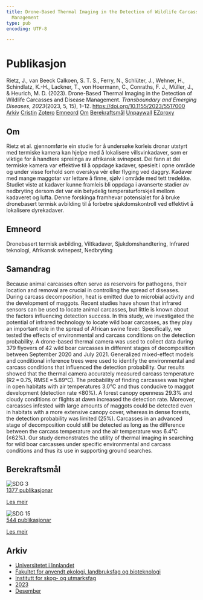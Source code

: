 ```yaml
---
title: Drone-Based Thermal Imaging in the Detection of Wildlife Carcasses and Disease
  Management
type: pub
encoding: UTF-8

---
```

<h1>Publikasjon</h1>
<article id="csl-bib-container-BIBXITGS" class="csl-bib-container">
  <div class="csl-bib-body"> <div class="csl-entry">Rietz, J., van Beeck Calkoen, S. T. S., Ferry, N., Schlüter, J., Wehner, H., Schindlatz, K.-H., Lackner, T., von Hoermann, C., Conraths, F. J., Müller, J., &#38; Heurich, M. D. (2023). Drone-Based Thermal Imaging in the Detection of Wildlife Carcasses and Disease Management. <i>Transboundary and Emerging Diseases</i>, <i>2023</i>(2023, 5, 15), 1–12. <a href="https://doi.org/10.1155/2023/5517000">https://doi.org/10.1155/2023/5517000</a></div> </div>
  <div class="csl-bib-buttons">
    <a href="#taxonomy-article-BIBXITGS" alt="archive" class="csl-bib-button">Arkiv</a>
    <a href="https://app.cristin.no/results/show.jsf?id=2215966" alt="Cristin" class="csl-bib-button">Cristin</a>
    <a href="http://zotero.org/groups/5881554/items/BIBXITGS" alt="Zotero" class="csl-bib-button">Zotero</a>
    <a href="#keywords-article-BIBXITGS" alt="keywords" class="csl-bib-button">Emneord</a>
    <a href="#about-article-BIBXITGS" alt="about_pub" class="csl-bib-button">Om</a>
    <a href="#sdg-article-BIBXITGS" alt="sdg" class="csl-bib-button">Berekraftsmål</a>
    <a href="https://downloads.hindawi.com/journals/tbed/2023/5517000.pdf" alt="Unpaywall" class="csl-bib-button">Unpaywall</a>
    <a href="https://downloads.hindawi.com/journals/tbed/2023/5517000.pdf" alt="EZproxy" class="csl-bib-button">EZproxy</a>
  </div>
  <div id="csl-bib-meta-container-BIBXITGS"></div>
</article>
<div id="csl-bib-meta-BIBXITGS" class="csl-bib-meta">
  <article id="about-article-BIBXITGS" class="about_pub-article">
    <h1>Om</h1>
    Rietz et al. gjennomførte ein studie for å undersøke korleis dronar utstyrt med termiske kamera kan hjelpe med å lokalisere villsvinkadaver, som er viktige for å handtere spreiinga av afrikansk svinepest. Dei fann at dei termiske kamera var effektive til å oppdage kadaver, spesielt i opne område og under visse forhold som overskya vêr eller flyging ved daggry. Kadaver med mange maggotar var lettare å finne, sjølv i område med tett tredekke. Studiet viste at kadaver kunne framleis bli oppdaga i avanserte stadier av nedbryting dersom det var ein betydelig temperaturforskjell mellom kadaveret og lufta. Denne forskinga framhevar potensialet for å bruke dronebasert termisk avbilding til å forbetre sjukdomskontroll ved effektivt å lokalisere dyrekadaver.
  </article>
  <article id="keywords-article-BIBXITGS" class="keywords-article">
    <h1>Emneord</h1>
    Dronebasert termisk avbilding, Viltkadaver, Sjukdomshandtering, Infrarød teknologi, Afrikansk svinepest, Nedbryting
  </article>
  <article id="abstract-article-BIBXITGS" class="abstract-article">
    <h1>Samandrag</h1>
    Because animal carcasses often serve as reservoirs for pathogens, their location and removal are crucial in controlling the spread of diseases. During carcass decomposition, heat is emitted due to microbial activity and the development of maggots. Recent studies have shown that infrared sensors can be used to locate animal carcasses, but little is known about the factors influencing detection success. In this study, we investigated the potential of infrared technology to locate wild boar carcasses, as they play an important role in the spread of African swine fever. Specifically, we tested the effects of environmental and carcass conditions on the detection probability. A drone-based thermal camera was used to collect data during 379 flyovers of 42 wild boar carcasses in different stages of decomposition between September 2020 and July 2021. Generalized mixed-effect models and conditional inference trees were used to identify the environmental and carcass conditions that influenced the detection probability. Our results showed that the thermal camera accurately measured carcass temperature (R2 = 0.75, RMSE = 5.89°C). The probability of finding carcasses was higher in open habitats with air temperatures 3.0°C and thus conducive to maggot development (detection rate ≤80%). A forest canopy openness 29.3% and cloudy conditions or flights at dawn increased the detection rate. Moreover, carcasses infested with large amounts of maggots could be detected even in habitats with a more extensive canopy cover, whereas in dense forests, the detection probability was limited (25%). Carcasses in an advanced stage of decomposition could still be detected as long as the difference between the carcass temperature and the air temperature was 6.4°C (≤62%). Our study demonstrates the utility of thermal imaging in searching for wild boar carcasses under specific environmental and carcass conditions and thus its use in supporting ground searches.
  </article>
  <article id="sdg-article-BIBXITGS" class="sdg-article">
    <h1>Berekraftsmål</h1>
    <div class="sdg-container"><div id="sdg3" class="sdg">
        <img src="{{< params subfolder >}}images/sdg/sdg03_nn.png" class="image" alt="SDG 3">
        <div class="sdg-overlay">
          <a href="{{< params subfolder >}}nn/archive/?sdg=3#archive" class="sdg-publication-count"><span>1377</span> publikasjonar</a>
          <p><a href="https://fn.no/om-fn/fns-baerekraftsmaal/god-helse-og-livskvalitet?lang=nno-NO" class="sdg-read-more">Les meir</a></p>
        </div>
      </div> <div id="sdg15" class="sdg">
        <img src="{{< params subfolder >}}images/sdg/sdg15_nn.png" class="image" alt="SDG 15">
        <div class="sdg-overlay">
          <a href="{{< params subfolder >}}nn/archive/?sdg=15#archive" class="sdg-publication-count"><span>544</span> publikasjonar</a>
          <p><a href="https://fn.no/om-fn/fns-baerekraftsmaal/livet-paa-land?lang=nno-NO" class="sdg-read-more">Les meir</a></p>
        </div>
      </div></div>
  </article>
  <article id="taxonomy-article-BIBXITGS" class="taxonomy-article">
    <h1>Arkiv</h1>
    <ul>
      <li><a href="{{< params subfolder >}}nn/archive/?key=3DCRN523">Universitetet i Innlandet</a></li>
      <li><a href="{{< params subfolder >}}nn/archive/?key=T77LXH6D">Fakultet for anvendt økologi, landbruksfag og bioteknologi</a></li>
      <li><a href="{{< params subfolder >}}nn/archive/?key=7TRARPE3">Institutt for skog- og utmarksfag</a></li>
      <li><a href="{{< params subfolder >}}nn/archive/?key=WXLLSUEU">2023</a></li>
      <li><a href="{{< params subfolder >}}nn/archive/?key=RPK3CPQG">Desember</a></li>
    </ul>
  </article>
</div>
